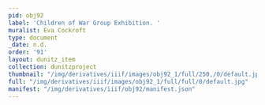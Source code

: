 ```yaml
---
pid: obj92
label: 'Children of War Group Exhibition. '
muralist: Eva Cockroft
type: document
_date: n.d.
order: '91'
layout: dunitz_item
collection: dunitzproject
thumbnail: "/img/derivatives/iiif/images/obj92_1/full/250,/0/default.jpg"
full: "/img/derivatives/iiif/images/obj92_1/full/full/0/default.jpg"
manifest: "/img/derivatives/iiif/obj92/manifest.json"
---
```

